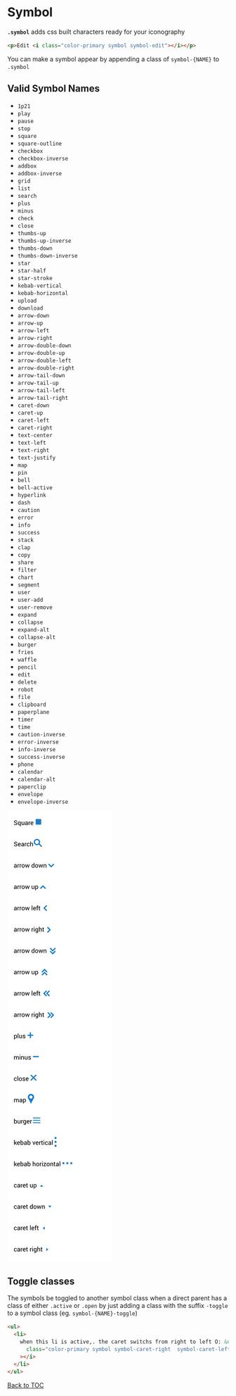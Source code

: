 # Symbol

**`.symbol`** adds css built characters ready for your iconography

```html
<p>Edit <i class="color-primary symbol symbol-edit"></i></p>
```

You can make a symbol appear by appending  a class of `symbol-{NAME}` to `.symbol`

## Valid Symbol Names

* `1p21`
* `play`
* `pause`
* `stop`
* `square`
* `square-outline`
* `checkbox`
* `checkbox-inverse`
* `addbox`
* `addbox-inverse`
* `grid`
* `list`
* `search`
* `plus`
* `minus`
* `check`
* `close`
* `thumbs-up`
* `thumbs-up-inverse`
* `thumbs-down`
* `thumbs-down-inverse`
* `star`
* `star-half`
* `star-stroke`
* `kebab-vertical`
* `kebab-horizontal`
* `upload`
* `download`
* `arrow-down`
* `arrow-up`
* `arrow-left`
* `arrow-right`
* `arrow-double-down`
* `arrow-double-up`
* `arrow-double-left`
* `arrow-double-right`
* `arrow-tail-down`
* `arrow-tail-up`
* `arrow-tail-left`
* `arrow-tail-right`
* `caret-down`
* `caret-up`
* `caret-left`
* `caret-right`
* `text-center`
* `text-left`
* `text-right`
* `text-justify`
* `map`
* `pin`
* `bell`
* `bell-active`
* `hyperlink`
* `dash`
* `caution`
* `error`
* `info`
* `success`
* `stack`
* `clap`
* `copy`
* `share`
* `filter`
* `chart`
* `segment`
* `user`
* `user-add`
* `user-remove`
* `expand`
* `collapse`
* `expand-alt`
* `collapse-alt`
* `burger`
* `fries`
* `waffle`
* `pencil`
* `edit`
* `delete`
* `robot`
* `file`
* `clipboard`
* `paperplane`
* `timer`
* `time`
* `caution-inverse`
* `error-inverse`
* `info-inverse`
* `success-inverse`
* `phone`
* `calendar`
* `calendar-alt`
* `paperclip`
* `envelope`
* `envelope-inverse`

![](../../images/symbol.png)

## Toggle classes

The symbols be toggled to another symbol class when a direct parent has a class of either `.active` or `.open` by just adding a class with the suffix `-toggle` to a symbol class (eg. `symbol-{NAME}-toggle`)

```html
<ul>
  <li>
    when this li is active,. the caret switchs from right to left O: &nbsp;<i
      class="color-primary symbol symbol-caret-right  symbol-caret-left-toggle"
    ></i>
  </li>
</ul>
```

[Back to TOC](../../../readme.md)
